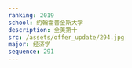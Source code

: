 ```yaml
---
ranking: 2019
school: 约翰霍普金斯大学
description: 全美第十
src: /assets/offer_update/294.jpg
major: 经济学
sequence: 291
---
```


